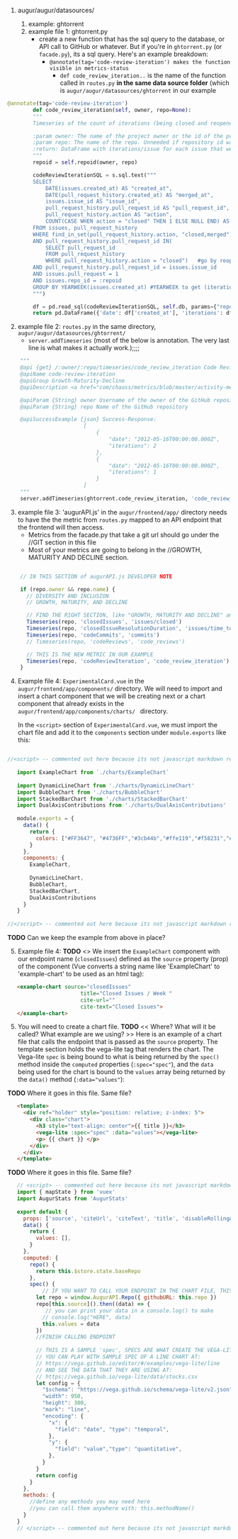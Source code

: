 1. augur/augur/datasources/<directory for data source>
   1. example: ghtorrent
   2. example file 1: ghtorrent.py
      - create a new function that has the sql query to the database, or API call to GitHub or whatever. But if you're in `ghtorrent.py` (or `facade.py`), its a sql query. Here's an example breakdown: 
        - `@annotate(tag='code-review-iteration') makes the function visible in metrics-status`
             - `def code_review_iteration..` is the name of the function called in `routes.py` **in the same data source folder** (which is `augur/augur/datasources/ghtorrent` in our example

```python 
@annotate(tag='code-review-iteration')
        def code_review_iteration(self, owner, repo=None):
        """
        Timeseries of the count of iterations (being closed and reopened) that a merge request (code review) goes through until it is finally merged

        :param owner: The name of the project owner or the id of the project in the projects table of the project in the projects table. Use repoid() to get this.
        :param repo: The name of the repo. Unneeded if repository id was passed as owner.
        :return: DataFrame with iterations/issue for each issue that week
        """
        repoid = self.repoid(owner, repo)

        codeReviewIterationSQL = s.sql.text("""
        SELECT
            DATE(issues.created_at) AS "created_at",
            DATE(pull_request_history.created_at) AS "merged_at",
            issues.issue_id AS "issue_id",
            pull_request_history.pull_request_id AS "pull_request_id",
            pull_request_history.action AS "action",
            COUNT(CASE WHEN action = "closed" THEN 1 ELSE NULL END) AS "iterations"
        FROM issues, pull_request_history
        WHERE find_in_set(pull_request_history.action, "closed,merged")>0
        AND pull_request_history.pull_request_id IN(
            SELECT pull_request_id
            FROM pull_request_history
            WHERE pull_request_history.action = "closed")   #go by reopened or closed??? (min: completed 1 iteration and has started another OR min: completed 1 iteration)
        AND pull_request_history.pull_request_id = issues.issue_id
        AND issues.pull_request = 1
        AND issues.repo_id = :repoid
        GROUP BY YEARWEEK(issues.created_at) #YEARWEEK to get (iterations (all PRs in repo) / week) instead of (iterations / PR)?
        """)

        df = pd.read_sql(codeReviewIterationSQL, self.db, params={"repoid": str(repoid)})
        return pd.DataFrame({'date': df['created_at'], 'iterations': df['iterations']})
```

2. example file 2: `routes.py` in the same directory, `augur/augur/datasources/ghtorrent/`
   - `server.addTimeseries` (most of the below is annotation. The very last line is what makes it actually work.);;;;

```python
    """
    @api {get} /:owner/:repo/timeseries/code_review_iteration Code Review Iteration
    @apiName code-review-iteration
    @apiGroup Growth-Maturity-Decline
    @apiDescription <a href="com/chaoss/metrics/blob/master/activity-metrics/code-review-iteration.md">CHAOSS Metric Definition</a>. Source: <a href="http://ghtorrent.org/">GHTorrent</a>

    @apiParam {String} owner Username of the owner of the GitHub repository
    @apiParam {String} repo Name of the GitHub repository

    @apiSuccessExample {json} Success-Response:
                        [
                            {
                                "date": "2012-05-16T00:00:00.000Z",
                                "iterations": 2
                            },
                            {
                                "date": "2012-05-16T00:00:00.000Z",
                                "iterations": 1
                            }
                        ]
    """
    server.addTimeseries(ghtorrent.code_review_iteration, 'code_review_iteration')

```

3. example file 3: 'augurAPI.js' in the `augur/frontend/app/` directory needs to have the the metric from `routes.py` mapped to an API endpoint that the frontend will then access. 
   - Metrics from the facade.py that take a git url should go under the //GIT section in this file
   - Most of your metrics are going to belong in the //GROWTH, MATURITY AND DECLINE section. 
```javascript

    // IN THIS SECTION of augurAPI.js DEVELOPER NOTE

    if (repo.owner && repo.name) {
      // DIVERSITY AND INCLUSION
      // GROWTH, MATURITY, AND DECLINE

      // FIND THE RIGHT SECTION, like "GROWTH, MATURITY AND DECLINE" and ADD YOUR code
      Timeseries(repo, 'closedIssues', 'issues/closed')
      Timeseries(repo, 'closedIssueResolutionDuration', 'issues/time_to_close')
      Timeseries(repo, 'codeCommits', 'commits')
      // Timeseries(repo, 'codeReviews', 'code_reviews')

      // THIS IS THE NEW METRIC IN OUR EXAMPLE
      Timeseries(repo, 'codeReviewIteration', 'code_review_iteration')
    }

```

4. Example file 4: `ExperimentalCard.vue` in the `augur/frontend/app/components/` directory. We will need to import and insert a chart component that we will be creating next or a chart component that already exists in the `augur/frontend/app/components/charts/ ` directory.

   In the `<script>` section of `ExperimentalCard.vue`, we must import the chart file and add it to the `components` section under `module.exports` like this: 

```javascript

//<script> -- commented out here because its not javascript markdown recognized. 
   
   import ExampleChart from `./charts/ExampleChart`
   
   import DynamicLineChart from './charts/DynamicLineChart'
   import BubbleChart from './charts/BubbleChart'
   import StackedBarChart from './charts/StackedBarChart'
   import DualAxisContributions from './charts/DualAxisContributions'
   
   module.exports = {
     data() {
       return {
         colors: ["#FF3647", "#4736FF","#3cb44b","#ffe119","#f58231","#911eb4","#42d4f4","#f032e6"]
       }
     },
     components: {
       ExampleChart,
       
       DynamicLineChart,
       BubbleChart,
       StackedBarChart,
       DualAxisContributions
     }
   }
   
//</script> -- commented out here because its not javascript markdown recognized. 

```

   
**TODO** Can we keep the example from above in place? 

5. Example file 4: **TODO** <<FILL IN FILE NAME and PATH>> We insert the `ExampleChart` component with our endpoint name (`closedIssues`) defined as the `source` property (prop) of the component (Vue converts a string name like 'ExampleChart' to 'example-chart' to be used as an html tag):

```html
   <example-chart source="closedIssues"
                       title="Closed Issues / Week "
                       cite-url=""
                       cite-text="Closed Issues">
   </example-chart>
```

5. You will need to create a chart file. **TODO** << Where? What will it be called? What example are we using? >> Here is an example of a chart file that calls the endpoint that is passed as the `source` property. The template section holds the vega-lite tag that renders the chart. The Vega-lite `spec` is being bound to what is being returned by the `spec()` method inside the `computed` properties (`:spec="spec"`), and the `data` being used for the chart is bound to the `values` array being returned by the `data()` method (`:data="values"`):

**TODO** Where it goes in this file. Same file? 

```html 
   <template>
     <div ref="holder" style="position: relative; z-index: 5">
       <div class="chart">
         <h3 style="text-align: center">{{ title }}</h3>
         <vega-lite :spec="spec" :data="values"></vega-lite>
         <p> {{ chart }} </p>
       </div>
     </div>
   </template>
```
**TODO** Where it goes in this file. Same file? 

```javascript     
   // <script> -- commented out here because its not javascript markdown recognized. 
   import { mapState } from 'vuex'
   import AugurStats from 'AugurStats'
   
   export default {
     props: ['source', 'citeUrl', 'citeText', 'title', 'disableRollingAverage', 'alwaysByDate', 'data'],
     data() {
       return {
         values: [],
       }
     },
     computed: {
       repo() {
         return this.$store.state.baseRepo
       },
       spec() {
           // IF YOU WANT TO CALL YOUR ENDPOINT IN THE CHART FILE, THIS IS WHERE/HOW YOU SHOULD DO IT:
         let repo = window.AugurAPI.Repo({ githubURL: this.repo })
         repo[this.source]().then((data) => {
         	// you can print your data in a console.log() to make 					// sure the endpoint is returning what it needs to
           // console.log("HERE", data)
           this.values = data
         })
         //FINISH CALLING ENDPOINT
         
         // THIS IS A SAMPLE 'spec', SPECS ARE WHAT CREATE THE VEGA-LITE FILE, 
         // YOU CAN PLAY WITH SAMPLE SPEC OF A LINE CHART AT: 
         // https://vega.github.io/editor/#/examples/vega-lite/line
         // AND SEE THE DATA THAT THEY ARE USING AT:
         // https://vega.github.io/vega-lite/data/stocks.csv
         let config = {
           "$schema": "https://vega.github.io/schema/vega-lite/v2.json",
           "width": 950,
           "height": 300,
           "mark": "line",
           "encoding": {
             "x": {
               "field": "date", "type": "temporal",
             },
             "y": {
               "field": "value","type": "quantitative",
             },
           }
         }
         return config
       }
     },
     methods: {
       //define any methods you may need here
       //you can call them anywhere with: this.methodName()
     }
   }
   // </script> -- commented out here because its not javascript markdown recognized. 
```